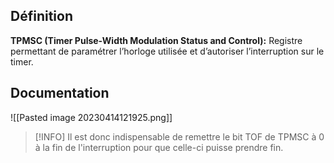 ## Définition
**TPMSC (Timer Pulse-Width Modulation Status and Control):** Registre permettant de paramétrer l’horloge utilisée et d’autoriser l’interruption sur le timer.

## Documentation
![[Pasted image 20230414121925.png]]
>[!INFO]
>Il est donc indispensable de remettre le bit TOF de TPMSC à 0 à la fin de l'interruption pour que celle-ci puisse prendre fin.
